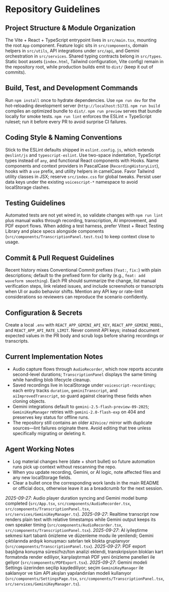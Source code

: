 # Repository Guidelines

## Project Structure & Module Organization
The Vite + React + TypeScript entrypoint lives in `src/main.tsx`, mounting the root `App` component. Feature logic sits in `src/components`, domain helpers in `src/utils`, API integrations under `src/api`, and Gemini orchestration in `src/services`. Shared typing contracts belong in `src/types`. Static boot assets (`index.html`, Tailwind configuration, Vite config) remain in the repository root, while production builds emit to `dist/` (keep it out of commits).

## Build, Test, and Development Commands
Run `npm install` once to hydrate dependencies. Use `npm run dev` for the hot-reloading development server (`http://localhost:5173`). `npm run build` compiles an optimized bundle to `dist/`. `npm run preview` serves that bundle locally for smoke tests. `npm run lint` enforces the ESLint + TypeScript ruleset; run it before every PR to avoid surprise CI failures.

## Coding Style & Naming Conventions
Stick to the ESLint defaults shipped in `eslint.config.js`, which extends `@eslint/js` and `typescript-eslint`. Use two-space indentation, TypeScript types instead of `any`, and functional React components with Hooks. Name components and context providers in PascalCase (`RecordingHistoryList`), hooks with a `use` prefix, and utility helpers in camelCase. Favor Tailwind utility classes in JSX; reserve `src/index.css` for global tweaks. Persist user data keys under the existing `voicescript-*` namespace to avoid localStorage clashes.

## Testing Guidelines
Automated tests are not yet wired in, so validate changes with `npm run lint` plus manual walks through recording, transcription, AI improvement, and PDF export flows. When adding a test harness, prefer Vitest + React Testing Library and place specs alongside components (`src/components/TranscriptionPanel.test.tsx`) to keep context close to usage.

## Commit & Pull Request Guidelines
Recent history mixes Conventional Commit prefixes (`feat:`, `fix:`) with plain descriptions; default to the prefixed form for clarity (e.g., `feat: add waveform smoothing`). Each PR should summarize the change, list manual verification steps, link related issues, and include screenshots or transcripts when UI or audio behavior shifts. Mention any API key or rate-limit considerations so reviewers can reproduce the scenario confidently.

## Configuration & Secrets
Create a local `.env` with `REACT_APP_GEMINI_API_KEY`, `REACT_APP_GEMINI_MODEL`, and `REACT_APP_API_RATE_LIMIT`. Never commit API keys; instead document expected values in the PR body and scrub logs before sharing recordings or transcripts.

## Current Implementation Notes
- Audio capture flows through `AudioRecorder`, which now reports accurate second-level durations; `TranscriptionPanel` displays the same timing while handling blob lifecycle cleanup.
- Saved recordings live in localStorage under `voicescript-recordings`; each entry tracks `duration`, `geminiTranscript`, and `aiImprovedTranscript`, so guard against clearing these fields when cloning objects.
- Gemini integrations default to `gemini-2.5-flash-preview-09-2025`; `GeminiKeyManager` retries with `gemini-2.0-flash-exp` on 404 and preserves key status for offline runs.
- The repository still contains an older `AIVoice/` mirror with duplicate sources—lint failures originate there. Avoid editing that tree unless specifically migrating or deleting it.

## Agent Working Notes
- Log material changes here (date + short bullet) so future automation runs pick up context without rescanning the repo.
- When you update recording, Gemini, or AI logic, note affected files and any new localStorage fields.
- Clear a bullet once the corresponding work lands in the main README or official docs, otherwise leave it as a breadcrumb for the next session.

_2025-09-27_: Audio player duration syncing and Gemini model bump completed (`src/App.tsx`, `src/components/AudioRecorder.tsx`, `src/components/TranscriptionPanel.tsx`, `src/services/GeminiKeyManager.ts`).
_2025-09-27_: Realtime transcript now renders plain text with relative timestamps while Gemini output keeps its own speaker timing (`src/components/AudioRecorder.tsx`, `src/components/TranscriptionPanel.tsx`).
_2025-09-27_: AI iyileştirme sekmesi kart tabanlı önizleme ve düzenleme modu ile yenilendi; Gemini çıktılarında ardışık konuşmacı satırları tek blokta gruplanıyor (`src/components/TranscriptionPanel.tsx`).
_2025-09-27_: PDF export başlığına konuşma süresi/hızı/ton analizi eklendi, transkripsiyon blokları kart formatında render ediliyor, karşılaştırmalı PDF yeni önizleme panelleri ile geliyor (`src/components/PDFExport.tsx`).
_2025-09-27_: Gemini modeli Settings üzerinden seçilip kaydediliyor; seçim `GeminiKeyManager` ile saklanıyor ve tüm API akışları yapılandırılan modeli kullanıyor (`src/components/SettingsPage.tsx`, `src/components/TranscriptionPanel.tsx`, `src/services/GeminiKeyManager.ts`).
